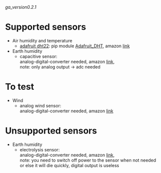 _ga_version0.2.1_

# Supported sensors
+ Air humidity and temperature
    + [adafruit dht22](https://www.adafruit.com/product/385): pip module [Adafruit_DHT](https://pypi.org/project/Adafruit_Python_DHT/), amazon [link](https://www.amazon.de/AZDelivery-AM2302-Temperatursensor-Luftfeuchtigkeitssensor-Arduino/dp/B074MY32RX/)
+ Earth humidity
    + capacitive sensor:<br>
     analog-digital-converter needed, amazon [link](https://www.amazon.de/AZDelivery-Bodenfeuchtesensor-Hygrometer-kapazitiv-Arduino/dp/B07V6M5C4H/),<br>
     note: only analog output -> adc needed

# To test
+ Wind
    + analog wind sensor:<br>
    analog-digital-converter needed, amazon [link](https://www.amazon.de/Duokon-Windgeschwindigkeitssensor-aus-Aluminiumlegierung/dp/B07QL18J3T/)

# Unsupported sensors
+ Earth humidity
    + electrolysis sensor:<br>
    analog-digital-converter needed, amazon [link](https://www.amazon.de/AZDelivery-Hygrometer-Feuchtigkeit-Bodenfeuchtesensor-Arduino/dp/B07V4KXZ35/),<br>
    note: you need to switch off power to the sensor when not needed or else it will die quickly, digital output is useless
